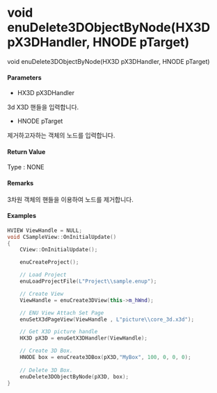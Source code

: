 # void enuDelete3DObjectByNode\(HX3D pX3DHandler, HNODE pTarget\)

void enuDelete3DObjectByNode\(HX3D pX3DHandler, HNODE pTarget\)

#### Parameters

* HX3D pX3DHandler

3d X3D 핸들을 입력합니다.

* HNODE pTarget

제거하고자하는 객체의 노드를 입력합니다.

#### Return Value

Type : NONE

#### Remarks

3차원 객체의 핸들을 이용하여 노드를 제거합니다.

#### Examples

```cpp
HVIEW ViewHandle = NULL; 
void CSampleView::OnInitialUpdate() 
{ 
    CView::OnInitialUpdate(); 

    enuCreateProject(); 

    // Load Project
    enuLoadProjectFile(L"Project\\sample.enup"); 

    // Create View
    ViewHandle = enuCreate3DView(this->m_hWnd); 

    // ENU View Attach Set Page 
    enuSetX3dPageView(ViewHandle , L"picture\\core_3d.x3d");

    // Get X3D picture handle
    HX3D pX3D = enuGetX3DHandler(ViewHandle);

    // Create 3D Box.
    HNODE box = enuCreate3DBox(pX3D,"MyBox", 100, 0, 0, 0);  
    
    // Delete 3D Box.
    enuDelete3DObjectByNode(pX3D, box);
}
```



